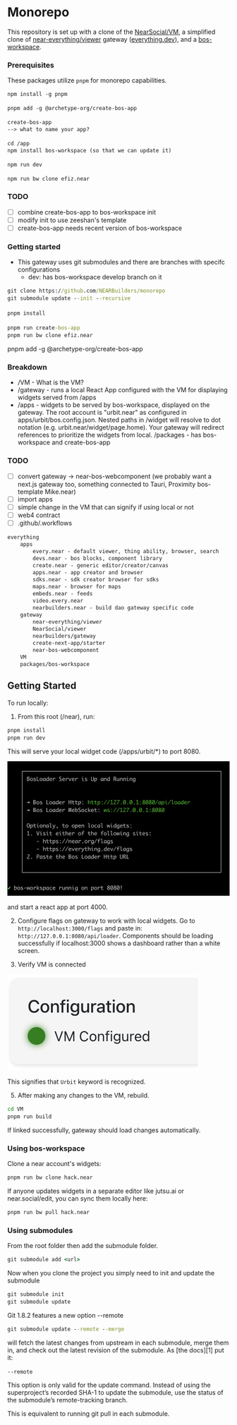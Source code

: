 # Monorepo

This repository is set up with a clone of the [NearSocial/VM](https://github.com/NearSocial/VM), a simplified clone of [near-everything/viewer](https://github.com/near-everything/viewer) gateway ([everything.dev](https://everything.dev)), and a [bos-workspace](https://github.com/nearbuilders/bos-workspace).

### Prerequisites

These packages utilize `pnpm` for monorepo capabilities.

```
npm install -g pnpm

pnpm add -g @archetype-org/create-bos-app

create-bos-app 
--> what to name your app?

cd /app
npm install bos-workspace (so that we can update it)

npm run dev

npm run bw clone efiz.near

```

### TODO
-[ ] combine create-bos-app to bos-workspace init
-[ ] modify init to use zeeshan's template
-[ ] create-bos-app needs recent version of bos-workspace

### Getting started

- This gateway uses git submodules and there are branches with specifc configurations
    - dev: has bos-workspace develop branch on it 

```cmd
git clone https://github.com/NEARBuilders/monorepo
git submodule update --init --recursive

pnpm install

pnpm run create-bos-app
pnpm run bw clone efiz.near
```


pnpm add -g @archetype-org/create-bos-app



### Breakdown

- /VM - What is the VM?
- /gateway - runs a local React App configured with the VM for displaying widgets served from /apps
- /apps - widgets to be served by bos-workspace, displayed on the gateway. The root account is "urbit.near" as configured in apps/urbit/bos.config.json. Nested paths in /widget will resolve to dot notation (e.g. urbit.near/widget/page.home). Your gateway will redirect references to prioritize the widgets from local.
/packages - has bos-workspace and create-bos-app

### TODO

- [ ] convert gateway -> near-bos-webcomponent (we probably want a next.js gateway too, something connected to Tauri, Proximity bos-template Mike.near)
- [ ] import apps
- [ ] simple change in the VM that can signify if using local or not
- [ ] web4 contract
- [ ] .github/.workflows

```
everything
    apps
        every.near - default viewer, thing ability, browser, search
        devs.near - bos blocks, component library
        create.near - generic editor/creator/canvas
        apps.near - app creator and browser
        sdks.near - sdk creator browser for sdks
        maps.near - browser for maps
        embeds.near - feeds
        video.every.near
        nearbuilders.near - build dao gateway specific code
    gateway
        near-everything/viewer
        NearSocial/viewer
        nearbuilders/gateway
        create-next-app/starter
        near-bos-webcomponent 
    VM
    packages/bos-workspace
```

## Getting Started

To run locally:

1. From this root (/near), run:
```cmd
pnpm install
pnpm run dev
```

This will serve your local widget code (/apps/urbit/*) to port 8080.

![bos-workspace](./assets/bos-workspace.png)

and start a react app at port 4000.

2. Configure flags on gateway to work with local widgets. Go to `http://localhost:3000/flags` and paste in: `http://127.0.0.1:8080/api/loader`. Components should be loading successfully if localhost:3000 shows a dashboard rather than a white screen.


3. Verify VM is connected

![vm-configured](./assets/vm-configured.png)

This signifies that `Urbit` keyword is recognized.

5. After making any changes to the VM, rebuild.

```cmd
cd VM
pnpm run build
```

If linked successfully, gateway should load changes automatically.

### Using bos-workspace

Clone a near account's widgets:

```cmd
pnpm run bw clone hack.near
```

If anyone updates widgets in a separate editor like jutsu.ai or near.social/edit, you can sync them locally here:

```cmd
pnpm run bw pull hack.near
```


### Using submodules

From the root folder then add the submodule folder.

```cmd
git submodule add <url>
```

Now when you clone the project you simply need to init and update the submodule

```cmd
git submodule init
git submodule update
```

Git 1.8.2 features a new option --remote

```cmd
git submodule update --remote --merge
```

will fetch the latest changes from upstream in each submodule, merge them in, and check out the latest revision of the submodule. As [the docs][1] put it:

`--remote`

This option is only valid for the update command. Instead of using the superproject’s recorded SHA-1 to update the submodule, use the status of the submodule’s remote-tracking branch.

This is equivalent to running git pull in each submodule.
